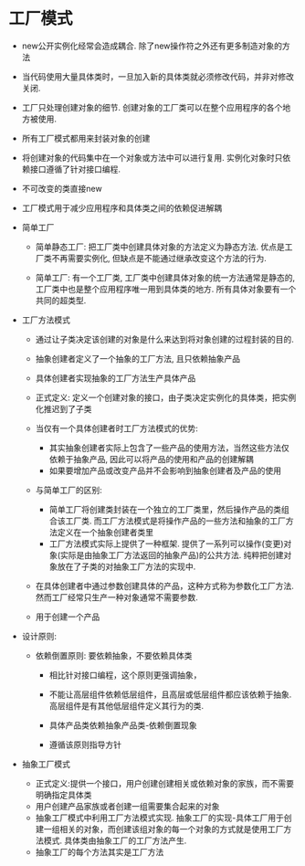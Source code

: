 # 工厂模式

- new公开实例化经常会造成耦合. 除了new操作符之外还有更多制造对象的方法

- 当代码使用大量具体类时，一旦加入新的具体类就必须修改代码，并非对修改关闭.

- 工厂只处理创建对象的细节. 创建对象的工厂类可以在整个应用程序的各个地方被使用.

- 所有工厂模式都用来封装对象的创建

- 将创建对象的代码集中在一个对象或方法中可以进行复用. 实例化对象时只依赖接口遵循了针对接口编程.

- 不可改变的类直接new

- 工厂模式用于减少应用程序和具体类之间的依赖促进解耦

- 简单工厂
    - 简单静态工厂: 把工厂类中创建具体对象的方法定义为静态方法. 优点是工厂类不再需要实例化, 但缺点是不能通过继承改变这个方法的行为.
    
    - 简单工厂: 有一个工厂类, 工厂类中创建具体对象的统一方法通常是静态的, 工厂类中也是整个应用程序唯一用到具体类的地方. 所有具体对象要有一个共同的超类型. 

- 工厂方法模式
    - 通过让子类决定该创建的对象是什么来达到将对象创建的过程封装的目的.
    - 抽象创建者定义了一个抽象的工厂方法, 且只依赖抽象产品
    - 具体创建者实现抽象的工厂方法生产具体产品
    - 正式定义: 定义一个创建对象的接口，由子类决定实例化的具体类，把实例化推迟到了子类
    - 当仅有一个具体创建者时工厂方法模式的优势:
        - 其实抽象创建者实际上包含了一些产品的使用方法，当然这些方法仅依赖于抽象产品, 因此可以将产品的使用和产品的创建解耦
        - 如果要增加产品或改变产品并不会影响到抽象创建者及产品的使用
        
    - 与简单工厂的区别:
        - 简单工厂将创建类封装在一个独立的工厂类里，然后操作产品的类组合该工厂类. 而工厂方法模式是将操作产品的一些方法和抽象的工厂方法定义在一个抽象创建者类里
        - 工厂方法模式实际上提供了一种框架. 提供了一系列可以操作(变更)对象(实际是由抽象工厂方法返回的抽象产品)的公共方法. 纯粹把创建对象放在了子类的对抽象工厂方法的实现中.
    
    - 在具体创建者中通过参数创建具体的产品，这种方式称为参数化工厂方法. 然而工厂经常只生产一种对象通常不需要参数.
    - 用于创建一个产品
    
- 设计原则: 
    - 依赖倒置原则: 要依赖抽象，不要依赖具体类
        - 相比针对接口编程，这个原则更强调抽象，
        - 不能让高层组件依赖低层组件，且高层或低层组件都应该依赖于抽象. 高层组件是有其他低层组件定义其行为的类.
        - 具体产品类依赖抽象产品类-依赖倒置现象
        
        - 遵循该原则指导方针 
        
        
- 抽象工厂模式
    - 正式定义:提供一个接口，用户创建创建相关或依赖对象的家族，而不需要明确指定具体类
    - 用户创建产品家族或者创建一组需要集合起来的对象
    - 抽象工厂模式中利用工厂方法模式实现. 抽象工厂的实现-具体工厂用于创建一组相关的对象，而创建该组对象的每一个对象的方式就是使用工厂方法模式. 具体类由抽象工厂的工厂方法产生.
    - 抽象工厂的每个方法其实是工厂方法
    